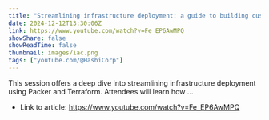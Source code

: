 ```yaml
---
title: "Streamlining infrastructure deployment: a guide to building custom images with Packer and Terraform"
date: 2024-12-12T13:30:06Z
link: https://www.youtube.com/watch?v=Fe_EP6AwMPQ
showShare: false
showReadTime: false
thumbnail: images/iac.png
tags: ["youtube.com/@HashiCorp"]
---
```

This session offers a deep dive into streamlining infrastructure deployment using Packer and Terraform. Attendees will learn how ...

- Link to article: https://www.youtube.com/watch?v=Fe_EP6AwMPQ